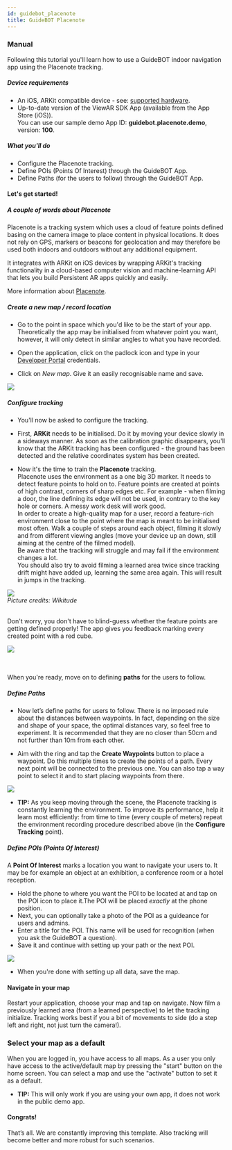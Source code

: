 ```yaml
---
id: guidebot_placenote
title: GuideBOT Placenote
---
```


### Manual

Following this tutorial you'll learn how to use a GuideBOT indoor navigation app using the Placenote tracking.

##### Device requirements

- An iOS, ARKit compatible device - see: [supported hardware](/docs/sdk/additional_information/hardware).
- Up-to-date version of the ViewAR SDK App (available from the App Store (iOS)).  
  You can use our sample demo App ID: **guidebot.placenote.demo**, version: **100**.

##### What you'll do

- Configure the Placenote tracking.
- Define POIs (Points Of Interest) through the GuideBOT App.
- Define Paths (for the users to follow) through the GuideBOT App.

#### Let's get started!

##### A couple of words about Placenote

Placenote is a tracking system which uses a cloud of feature points defined basing on the camera image to place content in physical locations. It does not rely on GPS, markers or beacons for geolocation and may therefore be used both indoors and outdoors without any additional equipment.

It integrates with ARKit on iOS devices by wrapping ARKit's tracking functionality in a cloud-based computer vision and machine-learning API that lets you build Persistent AR apps quickly and easily.

More information about [Placenote](https://placenote.com/).

##### Create a new map / record location

- Go to the point in space which you'd like to be the start of your app. Theoretically the app may be initialised from whatever point you want, however, it will only detect in similar angles to what you have recorded.

- Open the application, click on the padlock icon and type in your [Developer Portal](https://portal.viewar.com) credentials.
- Click on _New map_. Give it an easily recognisable name and save.

![](assets/GuideBOT%20-%20Tutorial%20-%201.jpg)

##### Configure tracking

- You'll now be asked to configure the tracking.

- First, **ARKit** needs to be initialised. Do it by moving your device slowly in a sideways manner. As soon as the calibration graphic disappears, you'll know that the ARKit tracking has been configured - the ground has been detected and the relative coordinates system has been created.

- Now it's the time to train the **Placenote** tracking.  
  Placenote uses the environment as a one big 3D marker. It needs to detect feature points to hold on to. Feature points are created at points of high contrast, corners of sharp edges etc. For example - when filming a door, the line defining its edge will not be used, in contrary to the key hole or corners. A messy work desk will work good.  
  In order to create a high-quality map for a user, record a feature-rich environment close to the point where the map is meant to be initialised most often. Walk a couple of steps around each object, filming it slowly and from different viewing angles (move your device up an down, still aiming at the centre of the filmed model).  
  Be aware that the tracking will struggle and may fail if the environment changes a lot.  
  You should also try to avoid filming a learned area twice since tracking drift might have added up, learning the same area again. This will result in jumps in the tracking.

![](assets/Wikitude-Instant-Tracking-Scene-Mapping.png)
<br>_Picture credits: Wikitude_

<br>Don't worry, you don't have to blind-guess whether the feature points are getting defined properly! The app gives you feedback marking every created point with a red cube.

![](assets/GuideBOT%20-%20Tutorial%20-%202%20-%20Placenote.jpg)

<br><br>When you're ready, move on to defining **paths** for the users to follow.

##### Define Paths

- Now let’s define paths for users to follow. There is no imposed rule about the distances between waypoints. In fact, depending on the size and shape of your space, the optimal distances vary, so feel free to experiment. It is recommended that they are no closer than 50cm and not further than 10m from each other.

- Aim with the ring and tap the **Create Waypoints** button to place a waypoint. Do this multiple times to create the points of a path. Every next point will be connected to the previous one. You can also tap a way point to select it and to start placing waypoints from there.

![](assets/GuideBOT%20-%20Tutorial%20-%203.jpg)

- **TIP:** As you keep moving through the scene, the Placenote tracking is constantly learning the environment. To improve its performance, help it learn most efficiently: from time to time (every couple of meters) repeat the environment recording procedure described above (in the **Configure Tracking** point).

##### Define **POIs** (Points Of Interest)

A **Point Of Interest** marks a location you want to navigate your users to.
It may be for example an object at an exhibition, a conference room or a hotel reception.

- Hold the phone to where you want the POI to be located at and tap on the POI icon to place it.The POI will be placed _exactly_ at the phone position.
- Next, you can optionally take a photo of the POI as a guideance for users and admins.
- Enter a title for the POI. This name will be used for recognition (when you ask the GuideBOT a question).
- Save it and continue with setting up your path or the next POI.

![](assets/GuideBOT%20-%20Tutorial%20-%204.jpg)

- When you're done with setting up all data, save the map.

#### Navigate in your map

Restart your application, choose your map and tap on navigate. Now film a previously learned area (from a learned perspective) to let the tracking initialize. Tracking works best if you a bit of movements to side (do a step left and right, not just turn the camera!).

### Select your map as a default

When you are logged in, you have access to all maps. As a user you only have access to the active/default map by pressing the "start" button on the home screen. You can select a map and use the "activate" button to set it as a default.

- **TIP:** This will only work if you are using your own app, it does not work in the public demo app.

#### Congrats!

That’s all.
We are constantly improving this template. Also tracking will become better and more robust for such scenarios.
